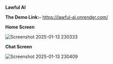 **Lawful AI**

**The Demo Link:-** https://lawful-ai.onrender.com/

**Home Screen**

![Screenshot 2025-01-13 230333](https://github.com/user-attachments/assets/d1ea0500-6a22-4ee9-8d9f-3630d348e59f)

**Chat Screen**

![Screenshot 2025-01-13 230409](https://github.com/user-attachments/assets/e29b469c-aade-400b-b32e-97a7386e1c95)
